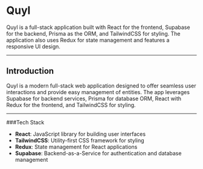 # Quyl

Quyl is a full-stack application built with React for the frontend, Supabase for the backend, Prisma as the ORM, and TailwindCSS for styling. The application also uses Redux for state management and features a responsive UI design.


---

## Introduction

Quyl is a modern full-stack web application designed to offer seamless user interactions and provide easy management of entities. The app leverages Supabase for backend services, Prisma for database ORM, React with Redux for the frontend, and TailwindCSS for styling. 

---

###Tech Stack

- **React**: JavaScript library for building user interfaces
- **TailwindCSS**: Utility-first CSS framework for styling
- **Redux**: State management for React applications
- **Supabase**: Backend-as-a-Service for authentication and database management

